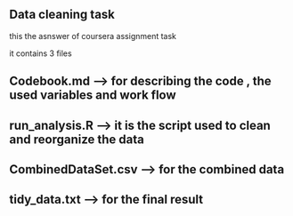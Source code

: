 Data cleaning task
-----------------
this the asnswer of coursera assignment task

it contains 3 files

Codebook.md --> for describing the code ,  the used variables and work flow
----
run_analysis.R --> it is the script used to clean and reorganize the data
--
CombinedDataSet.csv --> for the combined data
-
tidy_data.txt --> for the final result
-
